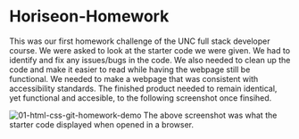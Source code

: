 # Horiseon-Homework
This was our first homework challenge of the UNC full stack developer course.
We were asked to look at the starter code we were given.
We had to identify and fix any issues/bugs in the code.
We also needed to clean up the code and make it easier to read while having the webpage still be functional.
We needed to make a webpage that was consistent with accessibility standards.
The finished product needed to remain identical, yet functional and accesible, to the following screenshot once finsihed.


![01-html-css-git-homework-demo](https://user-images.githubusercontent.com/60635509/226144380-f0cb810b-1b9a-4902-8bb1-5fd7d735af08.png)
The above screenshot was what the starter code displayed when opened in a browser.
